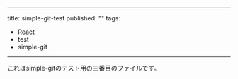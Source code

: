 
---
title: simple-git-test
published: ""
tags:
 - React
 - test
 - simple-git
---

これはsimple-gitのテスト用の三番目のファイルです。
